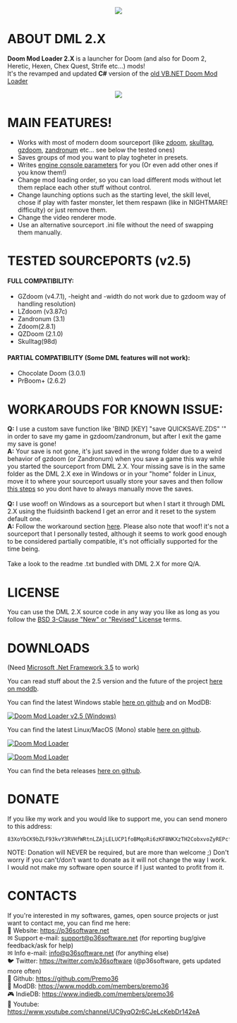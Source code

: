 <p align="center">
<img src="https://media.moddb.com/images/mods/1/44/43024/DML2_logo.1.png"/>
</p>

# ABOUT DML 2.X
<strong> Doom Mod Loader 2.X </strong> is a launcher for Doom (and also for Doom 2, Heretic, Hexen, Chex Quest, Strife etc...) mods!<br>
It's the revamped and updated <strong>C#</strong> version of the <a href="https://github.com/Premo36/DML_LEGACY">old VB.NET Doom Mod Loader</a>
<p align="center">
  <img src="https://user-images.githubusercontent.com/50420475/154163929-637cb73c-1fee-4a6e-ac2d-a273b29f4ffa.gif">
</p>

# MAIN FEATURES!

<ul>
<li>Works with most of modern doom sourceport (like <a href="http://zdoom.org/Download" target="_blank" rel="noopener">zdoom</a>, <a href="http://www.skulltag.com/download/" target="_blank" rel="noopener">skulltag</a>, <a href="http://gzdoom.drdteam.org/page.php?page=download" target="_blank" rel="noopener">gzdoom</a>, <a href="https://zandronum.com/download" target="_blank" rel="noopener">zandronum</a> etc... see below the tested ones)</li>
<li>Saves groups of mod you want to play togheter in presets.</li>
<li>Writes <a href="http://zdoom.org/wiki/command_line_parameters">engine console parameters</a> for you (Or even add other ones if you know them!)</li>
<li>Change mod loading order, so you can load different mods without let them replace each other stuff without control.</li>
<li>Change launching options such as the starting level, the skill level, chose if play with faster monster, let them respawn (like in NIGHTMARE! difficulty) or just remove them.</li>
<li>Change the video renderer mode.</li>
<li>Use an alternative sourceport .ini file without the need of swapping them manually.</li>
</ul>

# TESTED SOURCEPORTS (v2.5)
#### FULL COMPATIBILITY:
<ul>
<li>GZdoom (v4.7.1), -height and -width do not work due to gzdoom way of handling resolution)</li>
<li>LZdoom (v3.87c)</li>
<li>Zandronum (3.1)</li>
<li>Zdoom(2.8.1)</li>
<li>QZDoom (2.1.0)</li>
<li>Skulltag(98d)</li>
</ul>

#### PARTIAL COMPATIBILITY (Some DML features will not work):
<ul>
<li>Chocolate Doom (3.0.1)</li>
<li>PrBoom+ (2.6.2)</li>
</ul>

# WORKAROUDS FOR KNOWN ISSUE:
<strong>Q:</strong> I use a custom save function like 'BIND [KEY] "save QUICKSAVE.ZDS" '" in order to save my game in gzdoom/zandronum, but after I exit the game my save is gone! </br>
<strong>A:</strong> Your save is not gone, it's just saved in the wrong folder due to a weird behavior of gzdoom (or Zandronum) when you save a game this way while you started the sourceport from DML 2.X. Your missing save is in the same folder as the DML 2.X exe in Windows or in your "home" folder in Linux, move it to where your sourceport usually store your saves and then follow <a href="https://github.com/Premo36/DML2.X/issues/14#issuecomment-1066148267">this steps</a> so you dont have to always manually move the saves.<br><br>
<strong>Q:</strong> I use woof! on Windows as a sourceport but when I start it through DML 2.X using the fluidsinth backend I get an error and it reset to the system default one.</br>
<strong>A:</strong> Follow the workaround section <a href="https://github.com/Premo36/DML2.X/issues/28">here</a>. Please also note that woof! it's not a sourceport that I personally tested, although it seems to work good enough to be considered partially compatible, it's not officially supported for the time being.<br><br>
Take a look to the readme .txt bundled with DML 2.X for more Q/A.


# LICENSE
You can use the DML 2.X source code in any way you like as long as you follow the <a href ="https://github.com/Premo36/DML2.X/blob/master/LICENSE.txt"> BSD 3-Clause "New" or "Revised" License</a> terms.

# DOWNLOADS
<p>(Need <a href="https://www.microsoft.com/en-US/download/details.aspx?id=21">Microsoft .Net Framework 3.5</a> to work)</p>

<p>You can read stuff about the 2.5 version and the future of the project <a href="https://www.moddb.com/mods/doom-mod-loader/news/doom-mod-loader-v25-is-out-now-also-for-linux-mac-os">here on moddb</a>.</p>

<p>You can find the latest Windows stable <a href ="https://github.com/Premo36/DML2.X/releases/tag/v2.5-windows">here on github</a> and on ModDB:</p>
<p><a href="https://www.moddb.com/mods/doom-mod-loader/downloads/doom-mod-loader-v25-windows" title="Download Doom Mod Loader v2.5 (Windows) - Mod DB" target="_blank"><img src="https://button.moddb.com/download/medium/231407.png" alt="Doom Mod Loader v2.5 (Windows)" /></a></p>

<p>You can find the latest Linux/MacOS (Mono) stable <a href ="https://github.com/Premo36/DML2.X/releases/tag/v2.5-mono">here on github</a>.</p>

<p><a href="https://www.moddb.com/mods/doom-mod-loader" target="_blank" title="View Doom Mod Loader on Mod DB" rel="noopener"><img src="https://button.moddb.com/rating/medium/mods/43024.png" alt="Doom Mod Loader"></a></p>
<p><a href="https://www.moddb.com/mods/doom-mod-loader" target="_blank" title="View Doom Mod Loader on Mod DB" rel="noopener"><img src="https://button.moddb.com/popularity/medium/mods/43024.png" alt="Doom Mod Loader"></a></p>
<p>You can find the beta releases <a href ="https://github.com/Premo36/DML2.X/releases">here on github</a>.</p>

# DONATE
If you like my work and you would like to support me, you can send monero to this address:
```
83XoYbCK9bZLF93kvY3RVHfWRtnLZAjLELUCP1foBMqoRi6zKF8NKXzTH2CobxvoZyREPcfgb6WwVaAu36iZDM72PYh2TCM
```
NOTE: Donation will NEVER be required, but are more than welcome ;) Don't worry if you can't/don't want to donate as it will not change the way I work. I would not make my software open source if I just wanted to profit from it.

# CONTACTS
If you're interested in my softwares, games, open source projects or just want to contact me, you can find me here:<br>
🔗 Website: <a href="https://p36software.net">https://p36software.net</a> <br>
✉ Support e-mail: <a href="mailto:support@p36software.net">support@p36software.net</a> (for reporting bug/give feedback/ask for help)  <br>
✉ Info e-mail: <a href="mailto:info@p36software.net">info@p36software.net</a> (for anything else) <br>
🐦 Twitter: <a href="https://twitter.com/p36software">https://twitter.com/p36software</a> (@p36software, gets updated more often)  <br>
📄 Github: <a href="https://github.com/Premo36">https://github.com/Premo36 </a><br>
🔧 ModDB: <a href="https://www.moddb.com/members/premo36">https://www.moddb.com/members/premo36</a><br>
🎮 IndieDB: <a href="https://www.indiedb.com/members/premo36">https://www.indiedb.com/members/premo36</a><br>
🎥 Youtube: <a href="https://www.youtube.com/channel/UC9yqO2r6CJeLcKebDr142eA">https://www.youtube.com/channel/UC9yqO2r6CJeLcKebDr142eA</a><br>
